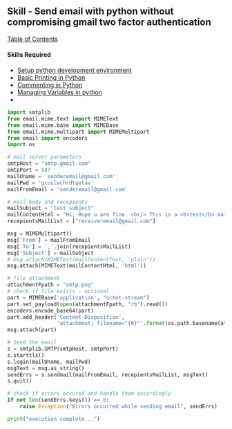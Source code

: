 ## Skill - Send email with python without compromising gmail two factor authentication

[Table of Contents](https://nagasudhir.blogspot.com/2020/04/taming-python-table-of-contents.html)

#### Skills Required
* [Setup python development environment](https://nagasudhir.blogspot.com/2020/04/setup-python-development-environment_14.html)
* [Basic Printing in Python](https://nagasudhir.blogspot.com/2020/04/basic-printing-in-python.html)
* [Commenting in Python](https://nagasudhir.blogspot.com/2020/04/comments-in-python.html)
* [Managing Variables in python](https://nagasudhir.blogspot.com/2020/04/managing-variables-in-python.html)
* []()
```python
import smtplib
from email.mime.text import MIMEText
from email.mime.base import MIMEBase
from email.mime.multipart import MIMEMultipart
from email import encoders
import os

# mail server parameters
smtpHost = "smtp.gmail.com"
smtpPort = 587
mailUname = 'senderemail@gmail.com'
mailPwd = 'gcuslwchrdtqetav'
mailFromEmail = 'senderemail@gmail.com'

# mail body and recepients
mailSubject = "test subject"
mailContentHtml = "Hi, Hope u are fine. <br/> This is a <b>test</b> mail from python script using an awesome library called <b>smtplib</b>"
recepientsMailList = ["receiveremail@gmail.com"]

msg = MIMEMultipart()
msg['From'] = mailFromEmail
msg['To'] = ','.join(recepientsMailList)
msg['Subject'] = mailSubject
# msg.attach(MIMEText(mailContentText, 'plain'))
msg.attach(MIMEText(mailContentHtml, 'html'))

# file attachment
attachmentFpath = "smtp.png"
# check if file exists - optional
part = MIMEBase('application', "octet-stream")
part.set_payload(open(attachmentFpath, "rb").read())
encoders.encode_base64(part)
part.add_header('Content-Disposition',
                'attachment; filename="{0}"'.format(os.path.basename(attachmentFpath)))
msg.attach(part)

# Send the email
s = smtplib.SMTP(smtpHost, smtpPort)
s.starttls()
s.login(mailUname, mailPwd)
msgText = msg.as_string()
sendErrs = s.sendmail(mailFromEmail, recepientsMailList, msgText)
s.quit()

# check if errors occured and handle them accordingly
if not len(sendErrs.keys()) == 0:
    raise Exception("Errors occurred while sending email", sendErrs)

print("execution complete...")
```
<!--stackedit_data:
eyJoaXN0b3J5IjpbLTEzMDQyMjkxNThdfQ==
-->